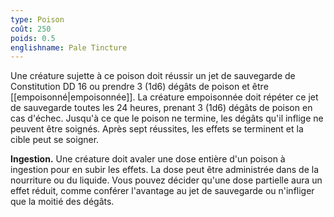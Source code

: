 ```yaml
---
type: Poison
coût: 250
poids: 0.5
englishname: Pale Tincture
---
```

Une créature sujette à ce poison doit réussir un jet de sauvegarde de Constitution DD 16 ou prendre 3 (1d6) dégâts de poison et être [[empoisonné|empoisonnée]]. La créature empoisonnée doit répéter ce jet de sauvegarde toutes les 24 heures, prenant 3 (1d6) dégâts de poison en cas d'échec. Jusqu'à ce que le poison ne termine, les dégâts qu'il inflige ne peuvent être soignés. Après sept réussites, les effets se terminent et la cible peut se soigner.

**Ingestion.** Une créature doit avaler une dose entière d'un poison à ingestion pour en subir les effets. La dose peut être administrée dans de la nourriture ou du liquide. Vous pouvez décider qu'une dose partielle aura un effet réduit, comme conférer l'avantage au jet de sauvegarde ou n'infliger que la moitié des dégâts.